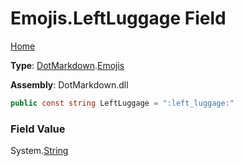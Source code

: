 # Emojis\.LeftLuggage Field

[Home](../../../README.md)

**Type**: [DotMarkdown](../../README.md)\.[Emojis](../README.md)

**Assembly**: DotMarkdown\.dll

```csharp
public const string LeftLuggage = ":left_luggage:"
```

### Field Value

System\.[String](https://docs.microsoft.com/en-us/dotnet/api/system.string)